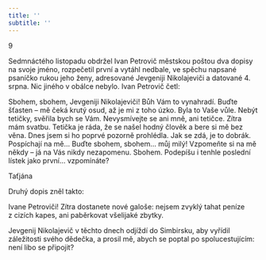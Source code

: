 ```yaml
---
title: ''
subtitle: ''
---
```


9

Sedmnáctého listopadu obdržel Ivan Petrovič městskou poštou dva dopisy na svoje jméno, rozpečetil první a vytáhl nedbale, ve spěchu napsané psaníčko rukou jeho ženy, adresované Jevgeniji Nikolajeviči a datované 4. srpna. Nic jiného v obálce nebylo. Ivan Petrovič četl:

Sbohem, sbohem, Jevgeniji Nikolajeviči! Bůh Vám to vynahradí. Buďte šťasten – mě čeká krutý osud, až je mi z toho úzko. Byla to Vaše vůle. Nebýt tetičky, svěřila bych se Vám. Nevysmívejte se ani mně, ani tetičce. Zítra mám svatbu. Tetička je ráda, že se našel hodný člověk a bere si mě bez věna. Dnes jsem si ho poprvé pozorně prohlédla. Jak se zdá, je to dobrák. Pospíchají na mě… Buďte sbohem, sbohem… můj milý! Vzpomeňte si na mě někdy – já na Vás nikdy nezapomenu. Sbohem. Podepíšu i tenhle poslední lístek jako první… vzpomínáte?

Taťjána

Druhý dopis zněl takto:

Ivane Petroviči! Zítra dostanete nové galoše: nejsem zvyklý tahat peníze z cizích kapes, ani paběrkovat všelijaké zbytky.

Jevgenij Nikolajevič v těchto dnech odjíždí do Simbirsku, aby vyřídil záležitosti svého dědečka, a prosil mě, abych se poptal po spolucestujícím: není libo se připojit?
